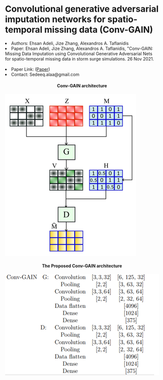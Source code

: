 <h1>Convolutional generative adversarial imputation networks for spatio-temporal missing data (Conv-GAIN)</h1>

<li>Authors: Ehsan Adeli, Jize Zhang, Alexandros A. Taflanidis</li>
<li>Paper: Ehsan Adeli, Jize Zhang, Alexandros A. Taflanidis, "Conv-GAIN: Missing Data Imputation using Convolutional Generative Adversarial Nets for spatio-temporal missing data in storm surge simulations. 26 Nov 2021.</li><br>
<li>Paper Link: (<a href="https://arxiv.org/abs/2111.02823">Paper</a>)</li>
<li>Contact: Sedeeq.alaa@gmail.com</li>

<h4 align="center">Conv-GAIN architecture</h4>
<img src='Conv_GAIN.png'></img>

<h4 align="center">The Proposed Conv-GAIN architecture</h4>
<img src="Conv_GAIN_layers.png" align="left"></img>
